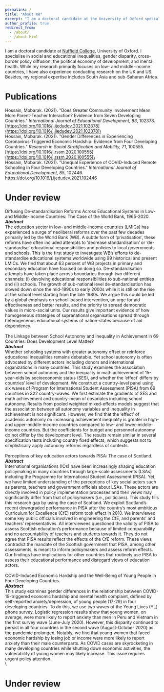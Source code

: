 ```yaml
---
permalink: /
title: "About me"
excerpt: "I am a doctoral candidate at the University of Oxford specialising in social stratification, mobility and computational social science."
author_profile: true
redirect_from: 
  - /about/
  - /about.html
---
```


I am a doctoral candidate at [Nuffield College](https://www.nuffield.ox.ac.uk/), University of Oxford. I specialise in social and educational inequalities, gender disparity, cross-border policy diffusion, the political economy of development, and mental health. While my research primarily focuses on low- and middle-income countries, I have also experience conducting research on the UK and US. Besides, my regional expertise includes South Asia and sub-Saharan Africa. 

Publications
======
Hossain, Mobarak. (2021). &quot;Does Greater Community Involvement Mean More Parent-Teacher Interaction? Evidence from Seven Developing Countries.&quot; <i>International Journal of Educational Development, 83</i>, 102378. [https://doi.org/10.1016/j.ijedudev.2021.102378](https://doi.org/10.1016/j.ijedudev.2021.102378)\
\
Hossain, Mobarak. (2021). &quot;Gender Differences in Experiencing Coronavirus-Triggered Economic Hardship: Evidence from Four Developing Countries.&quot; <i>Research in Social Stratification and Mobility, 71</i>, 100555. [https://doi.org/10.1016/j.rssm.2020.100555](https://doi.org/10.1016/j.rssm.2020.100555)\
\
Hossain, Mobarak. (2021). &quot;Unequal Experience of COVID-Induced Remote Schooling in Four Developing Countries.&quot; <i>International Journal of Educational Development, 85</i>, 102446. [https://doi.org/10.1016/j.ijedudev.2021.102446 ](https://doi.org/10.1016/j.ijedudev.2021.102446 )

Under review
======
Diffusing De-standardisation Reforms Across Educational Systems in Low- and Middle-Income Countries: The Case of the World Bank, 1965-2020.\
***Abstract***\
The education sector in low- and middle-income countries (LMICs) has experienced a surge of neoliberal reforms over the past few decades primarily led by the World Bank (WB). A subtle form of ‘privatisation’, these reforms have often included attempts to ‘decrease standardisation’ or ‘de-standardise’ educational responsibilities and policies to local governments and schools. This is the first study to investigate WB’s efforts to de-standardise educational systems worldwide using 99 historical and present LMICs. We find that about 63 percent of WB projects in primary and secondary education have focused on doing so. De-standardisation attempts have taken place across boundaries through two different channels: (i) devolving educational responsibilities to sub-national entities and (ii) schools. The growth of sub-national level de-standardisation has slowed down since the mid-1990s to early 2000s while it is still on the rise at the school level starting from the late 1980s. We argue this could be led by a global emphasis on school-based intervention, an urge for aid effectiveness and better results, and the priority to spread democratic values in micro-social units. Our results give important evidence of how homogeneous strategies of supranational organisations spread through heterogeneous educational systems of nation-states because of aid dependency.\
\
The Linkage between School Autonomy and Inequality in Achievement in 69 Countries: Does Development Level Matter?\
***Abstract***\
Whether schooling systems with greater autonomy offset or reinforce educational inequalities remains debatable. Yet school autonomy is often advocated by different actors including donors and international organizations in many countries. This study examines the association between school autonomy and the inequality in math achievement of 15-year-olds by socioeconomic status (SES), and whether the ‘effect’ differs by countries’ level of development. We construct a country-level panel using six waves of Program for International Student Assessment (PISA) from 69 countries in 322 country-waves. We first estimate the gradients of SES and math achievement and country-mean of covariates including school autonomy. Results from pooled weighted mixed-effects models suggest that the association between all autonomy variables and inequality in achievement is not significant. However, we find that the ‘effect’ of academic autonomy on increasing achievement inequality is greater in high- and upper-middle-income countries compared to low- and lower-middle-income countries. But the coefficients for budget and personnel autonomy do not differ by the development level. The results remain similar in several specification tests including country fixed effects, which suggests not to simplistically apply autonomy reforms regardless of contexts.\
\
Perceptions of key education actors towards PISA: The case of Scotland.\
***Abstract***\
International organisations (IOs) have been increasingly shaping education policymaking in many countries through large-scale assessments (LSAs) including the Programme for International Student Assessment (PISA). Yet, we have limited understanding of the perceptions of key social actors such as parents, teachers and government officials about LSAs. These actors are directly involved in policy implementation processes and their views may significantly differ from that of policymakers (i.e., politicians). This study fills this research gap by using the case of Scotland. We exploit Scotland’s recent downgraded performance in PISA after the country’s most ambitious Curriculum for Excellence (CfE) reform took effect in 2010. We interviewed some key public officials involved in engineering the CfE, and parents’ and teachers’ representatives. All interviewees questioned the validity of PISA to assess Scottish education’s performance because of limited comparability and no accountability of teachers and students towards it. They do not agree that PISA results reflect the effects of the CfE reform. These views contradict the mandate of the Scottish government that PISA, among other assessments, is meant to inform policymakers and assess reform effects. Our findings have implications for other countries that routinely use PISA to assess their educational performance and disregard views of education actors.\
\
COVID-Induced Economic Hardship and the Well-Being of Young People in Four Developing Countries.\
***Abstract***\
This study examines gender differences in the relationship between COVID-19-triggered economic hardship and mental health complaint, defined by self-reported anxiety/depression, of young people (17-29) in four developing countries. To do this, we use two waves of the Young Lives (YL) phone survey. Logistic regression results show that young women, on average, were more likely to report anxiety than men in Peru and Vietnam in the first survey wave (June-July 2020). However, this disparity continued to persist in all four countries in the second wave (August-October 2020) as the pandemic prolonged. Notably, we find that young women that faced economic hardship by losing job or income were more likely to report anxiety than their male counterparts. As COVID cases are skyrocketing in many developing countries while shutting down economic activities, the vulnerability of young women may likely increase. This issue requires urgent policy attention.\
\

Under review
======

